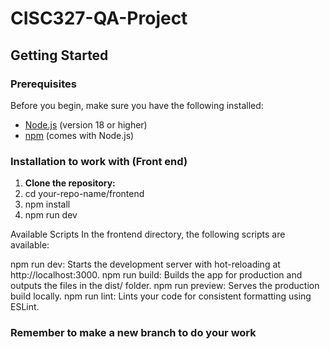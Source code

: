 # CISC327-QA-Project
## Getting Started

### Prerequisites 

Before you begin, make sure you have the following installed:

- [Node.js](https://nodejs.org/) (version 18 or higher)
- [npm](https://www.npmjs.com/) (comes with Node.js)

### Installation to work with (Front end)

1. **Clone the repository:**
2. cd your-repo-name/frontend
3. npm install
4. npm run dev

Available Scripts
In the frontend directory, the following scripts are available:

npm run dev: Starts the development server with hot-reloading at http://localhost:3000.
npm run build: Builds the app for production and outputs the files in the dist/ folder.
npm run preview: Serves the production build locally.
npm run lint: Lints your code for consistent formatting using ESLint.

### Remember to make a new branch to do your work